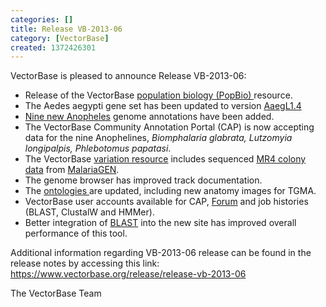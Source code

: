 ```yaml
---
categories: []
title: Release VB-2013-06
category: [VectorBase]
created: 1372426301
---
```

<p>VectorBase is pleased to announce Release VB-2013-06:</p>
<ul> <li>Release of the VectorBase <a href="https://www.vectorbase.org/popbio">population biology (PopBio) </a> resource.</li> <li>The Aedes aegypti gene set has been updated to version <a href="https://www.vectorbase.org/organisms/aedes-aegypti/liverpool-lvp/AaegL1.4">AaegL1.4</a> </li><li><a href="https://www.vectorbase.org/projects/genome-analysis-vectorial-capacity-major-anopheles-vectors-malaria-parasites ">Nine new Anopheles</a> genome annotations have been added.</li><li>The VectorBase Community Annotation Portal (CAP) is now accepting data for the nine Anophelines, <em>Biomphalaria glabrata, Lutzomyia longipalpis, Phlebotomus papatasi</em>.</li><li>The VectorBase <a href="https://www.vectorbase.org/Anopheles_gambiae/Info/Index">variation resource</a> includes sequenced <a href="http://www.mr4.org">MR4 colony data</a> from <a href="http://www.malariagen.net">MalariaGEN</a>.</li><li>The genome browser has improved track documentation.</li><li>The <a href="https://www.vectorbase.org/content/ontology-browser">ontologies </a> are updated, including new anatomy images for TGMA.</li><li>VectorBase user accounts available for CAP, <a href="">Forum</a> and job histories (BLAST, ClustalW and HMMer).</li><li>Better integration of <a href="https://www.vectorbase.org/blast">BLAST</a> into the new site has improved overall performance of this tool.</li> </ul>

<p>Additional information regarding VB-2013-06 release can be found in the release notes by accessing this link: 
<a href="https://www.vectorbase.org/release/release-vb-2013-06">https://www.vectorbase.org/release/release-vb-2013-06</a></p>

<p>The VectorBase Team</p>
